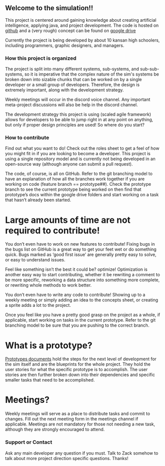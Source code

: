 ## Welcome to the simulation!!

This project is centered around gaining knowledge about creating artificial intelligence, applying java, and project development. The code is hosted on [github](https://github.com/IntricaciesOfSociety/CowSocietySimulation/) and a (very rough) concept can be found on [google drive](https://docs.google.com/presentation/u/2/d/1yiUae5--9wsAH2D4SWKuIOJiESNoR_YNxJHhiJk0rek/edit?usp=drive_web&ouid=104197416385618381584)

Currently the project is being developed by about 10 kansan high schoolers, including programmers, graphic designers, and managers. 

### How this project is organized

The project is split into many different systems, sub-systems, and sub-sub-systems, so it is imperative that the complex nature of the sim's systems be broken down into sizable chunks that can be worked on by a single developer or a small group of developers. Therefore, the design is extremely important, along with the development strategy.

Weekly meetings will occur in the discord voice channel. Any important meta-project discussions will also be help in the discord channel.

The development strategy this project is using (scaled agile framework) allows for developers to be able to jump right in at any point on anything, but only if proper design principles are used! So where do you start?

### How to contribute

Find out what you want to do! Check out the roles sheet to get a feel of how you might fit in if you are looking to become a developer. This project is using a single repository model and is currently not being developed in an open-source way (although anyone can submit a pull request). 

The code, of course, is all on GitHub. Refer to the git branching model to have an explanation of how all the branches work together if you are working on code (feature branch == prototype##). Check the prototype branch to see the current prototype being worked on then find that prototype’s docs within the google drive folders and start working on a task that hasn’t already been started.

# Large amounts of time are not required to contribute! 
You don’t even have to work on new features to contribute! Fixing bugs in the bugs list on GitHub is a great way to get your feet wet or do something quick. Bugs marked as ‘good first issue’ are generally pretty easy to solve, or easy to understand issues.

Feel like something isn’t the best it could be? optimize! Optimization is another easy way to start contributing, whether it be rewriting a comment to be more specific, reworking a data structure into something more complete, or rewriting whole methods to work better.

You don’t even have to write any code to contribute! Showing up to a weekly meeting or simply adding an idea to the concepts sheet, or creating a sprite adds a lot to the project.

Once you feel like you have a pretty good grasp on the project as a whole, if applicable, start working on tasks in the current prototype. Refer to the git branching model to be sure that you are pushing to the correct branch.

# What is a prototype?
[Prototypes documents](https://drive.google.com/open?id=1Rs1H_gR5_UxQoFicDb1XFd9UOq34PbLn) hold the steps for the next level of development for the sim itself and are the blueprints for the whole project. They hold the user stories for what the specific prototype is to accomplish. The user stories are then further broken down into their dependencies and specific smaller tasks that need to be accomplished.

# Meetings?
Weekly meetings will serve as a place to distribute tasks and commit to changes. Fill out the next meeting form in the meetings channel if applicable. Meetings are not mandatory for those not needing a new task, although they are strongly encouraged to attend.

### Support or Contact
Ask any main developer any question if you must. Talk to Zack somehow to talk about more project direction specific questions. Thanks!
